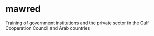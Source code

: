 # mawred
Training of government institutions and the private sector in the Gulf Cooperation Council and Arab countries
